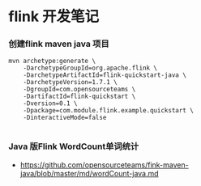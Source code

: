 # flink 开发笔记


### 创建flink maven java 项目

```aidl
mvn archetype:generate \
    -DarchetypeGroupId=org.apache.flink \
    -DarchetypeArtifactId=flink-quickstart-java \
    -DarchetypeVersion=1.7.1 \
    -DgroupId=com.opensourceteams \
    -DartifactId=flink-quickstart \
    -Dversion=0.1 \
    -Dpackage=com.module.flink.example.quickstart \
    -DinteractiveMode=false


```

### Java 版Flink WordCount单词统计
- https://github.com/opensourceteams/fink-maven-java/blob/master/md/wordCount-java.md
